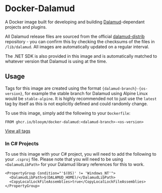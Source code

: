 # Docker-Dalamud

A Docker image built for developing and building [Dalamud](https://github.com/goatcorp/Dalamud)-dependant projects and plugins.

All Dalamud release files are sourced from the official [dalamud-distrib](https://github.com/goatcorp/dalamud-distrib) repository - you can confirm this by checking the checksums of the files in `/lib/dalamud`. All images are automatically updated on a regular interval.

The .NET SDK is also provided in this image and is automatically matched to whatever version that Dalamud is using at the time.

## Usage

Tags for this image are created using the format `{dalamud-branch}-{os-version}`, for example the stable branch for Dalamud using Alpine Linux would be `stable-alpine`. It is highly recommended not to just use the `latest` tag by itself as this is not explicitly defined and could randomly change.

To use this image, simply add the following to your `Dockerfile`:

```
FROM ghcr.io/blooym/docker-dalamud:<dalamud-branch>-<os-version>
```

[View all tags](https://github.com/Blooym/docker-dalamud/pkgs/container/docker-dalamud)

### In C# Projects

To use this image with your C# project, you will need to add the following to your `.csproj` file. Please note that you will need to be using `<DalamudLibPath>` for your Dalamud library references for this to work.

```csproj
<PropertyGroup Condition="'$(OS)' != 'Windows_NT'">
  <DalamudLibPath>$(DALAMUD_HOME)/</DalamudLibPath>
  <CopyLocalLockFileAssemblies>true</CopyLocalLockFileAssemblies>
</PropertyGroup>
```